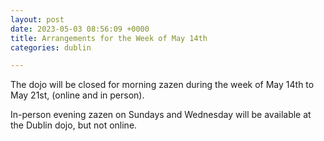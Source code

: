 ```yaml
---
layout: post
date: 2023-05-03 08:56:09 +0000
title: Arrangements for the Week of May 14th
categories: dublin

---
```

The dojo will be closed for morning zazen during the week of May 14th to May 21st, (online and in person).

In-person evening zazen on Sundays and Wednesday will be available at the Dublin dojo, but not online.

